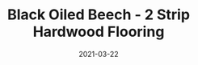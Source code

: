 ---
title: "Black Oiled Beech - 2 Strip Hardwood Flooring"
image_primary: "img/Junckers-wooden-flooring-Grading-Midnight-black.jpg"
image_secondary: "img/Junckers-wooden-flooring-wallpaper-BlackOilBeech.jpg"
description: "Black%20Oiled%20Beech%20-%202%20Strip%20Hardwood%20Flooring%0A%0AStunning%20black%20Hardwood%20Floor%0A%0ABlack%20floors%20give%20you%20a%20modern%20look.%20They%20look%20upscale%20and%20up%20to%20date.%0A%0AJunckers%20offers%20a%A0Beech%202%20Strip%20hardwood%20floor%A0colored%20with%20an%20all%20covering%20black%20oil.%20The%20black%20color%20adds%20an%20elegant%20and%20stylish%20look%20to%20the%20hardwood.%0A%0AGET%20FREE%20SAMPLE%20OR%20QUOTE"
designer: "Junckers"
tags: 
  - "Junckers"
  - "2 Strip Flooring"
href: "https://www.junckershardwood.com/wood-flooring/solid-hardwood-flooring/2-strip-wooden-flooring/product-page/black-oiled-beech-2-strip-hardwood-flooring"
category: "2 Strip Flooring"
subtitle: ""
manufacturer: "Junckers"
slug: "/manufacturers/junckers/2-strip-flooring/junckers-black-oiled-beech-2-strip-hardwood-flooring"
date: "2021-03-22"
---